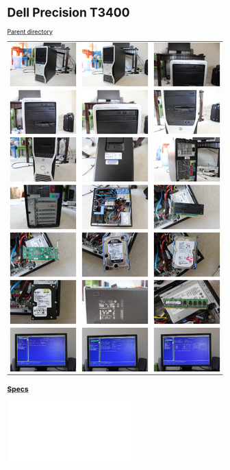 # Dell Precision T3400
[Parent directory](../index.md)

<table>
  <tr>
    <td><img src='IMG_5442.JPG'/></td>
    <td><img src='IMG_5443.JPG'/></td>
    <td><img src='IMG_5444.JPG'/></td>
  </tr>
  <tr>
    <td><img src='IMG_5445.JPG'/></td>
    <td><img src='IMG_5446.JPG'></td>
    <td><img src='IMG_5447.JPG'/></td>
  </tr>
  <tr>
    <td><img src='IMG_5448.JPG'/></td>
    <td><img src='IMG_5449.JPG'/></td>
    <td><img src='IMG_5450.JPG'/></td>
  </tr>
  <tr>
    <td><img src='IMG_5451.JPG'/></td>
    <td><img src='IMG_5452.JPG'/></td>
    <td><img src='IMG_5453.JPG'/></td>
  </tr>
  <tr>
    <td><img src='IMG_5454.JPG'/></td>
    <td><img src='IMG_5455.JPG'/></td>
    <td><img src='IMG_5456.JPG'/></td>
  </tr>
  <tr>
    <td><img src='IMG_5457.JPG'/></td>
    <td><img src='IMG_5458.JPG'/></td>
    <td><img src='IMG_5459.JPG'/></td>
  </tr>
  <tr>
    <td><img src='IMG_5460.JPG'/></td>
    <td><img src='IMG_5461.JPG'/></td>
    <td><img src='IMG_5462.JPG'/></td>
  </tr>
</table>

### [Specs](Specs.txt)

<embed src='Specs.txt'>
